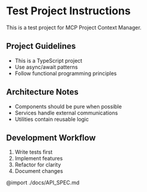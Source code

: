 # Test Project Instructions

This is a test project for MCP Project Context Manager.

## Project Guidelines
- This is a TypeScript project
- Use async/await patterns
- Follow functional programming principles

## Architecture Notes
- Components should be pure when possible
- Services handle external communications
- Utilities contain reusable logic

## Development Workflow
1. Write tests first
2. Implement features
3. Refactor for clarity
4. Document changes

@import ./docs/API_SPEC.md
